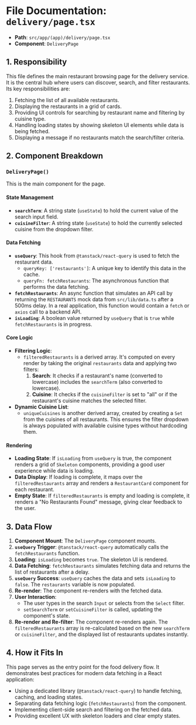 
# File Documentation: `delivery/page.tsx`

-   **Path**: `src/app/(app)/delivery/page.tsx`
-   **Component**: `DeliveryPage`

## 1. Responsibility

This file defines the main restaurant browsing page for the delivery service. It is the central hub where users can discover, search, and filter restaurants. Its key responsibilities are:
1.  Fetching the list of all available restaurants.
2.  Displaying the restaurants in a grid of cards.
3.  Providing UI controls for searching by restaurant name and filtering by cuisine type.
4.  Handling loading states by showing skeleton UI elements while data is being fetched.
5.  Displaying a message if no restaurants match the search/filter criteria.

## 2. Component Breakdown

### `DeliveryPage()`

This is the main component for the page.

#### State Management
-   **`searchTerm`**: A string state (`useState`) to hold the current value of the search input field.
-   **`cuisineFilter`**: A string state (`useState`) to hold the currently selected cuisine from the dropdown filter.

#### Data Fetching
-   **`useQuery`**: This hook from `@tanstack/react-query` is used to fetch the restaurant data.
    -   `queryKey: ['restaurants']`: A unique key to identify this data in the cache.
    -   `queryFn: fetchRestaurants`: The asynchronous function that performs the data fetching.
-   **`fetchRestaurants`**: An async function that simulates an API call by returning the `RESTAURANTS` mock data from `src/lib/data.ts` after a 500ms delay. In a real application, this function would contain a `fetch` or `axios` call to a backend API.
-   **`isLoading`**: A boolean value returned by `useQuery` that is `true` while `fetchRestaurants` is in progress.

#### Core Logic

-   **Filtering Logic**:
    -   `filteredRestaurants` is a derived array. It's computed on every render by taking the original `restaurants` data and applying two filters:
        1.  **Search**: It checks if a restaurant's name (converted to lowercase) includes the `searchTerm` (also converted to lowercase).
        2.  **Cuisine**: It checks if the `cuisineFilter` is set to "all" or if the restaurant's cuisine matches the selected filter.
-   **Dynamic Cuisine List**:
    -   `uniqueCuisines` is another derived array, created by creating a `Set` from the cuisines of all restaurants. This ensures the filter dropdown is always populated with available cuisine types without hardcoding them.

#### Rendering

-   **Loading State**: If `isLoading` from `useQuery` is true, the component renders a grid of `Skeleton` components, providing a good user experience while data is loading.
-   **Data Display**: If loading is complete, it maps over the `filteredRestaurants` array and renders a `RestaurantCard` component for each restaurant.
-   **Empty State**: If `filteredRestaurants` is empty and loading is complete, it renders a "No Restaurants Found" message, giving clear feedback to the user.

## 3. Data Flow

1.  **Component Mount**: The `DeliveryPage` component mounts.
2.  **`useQuery` Trigger**: `@tanstack/react-query` automatically calls the `fetchRestaurants` function.
3.  **Loading**: `isLoading` becomes `true`. The skeleton UI is rendered.
4.  **Data Fetching**: `fetchRestaurants` simulates fetching data and returns the list of restaurants after a delay.
5.  **`useQuery` Success**: `useQuery` caches the data and sets `isLoading` to `false`. The `restaurants` variable is now populated.
6.  **Re-render**: The component re-renders with the fetched data.
7.  **User Interaction**:
    -   The user types in the search `Input` or selects from the `Select` filter.
    -   `setSearchTerm` or `setCuisineFilter` is called, updating the component's state.
8.  **Re-render and Re-filter**: The component re-renders again. The `filteredRestaurants` array is re-calculated based on the new `searchTerm` or `cuisineFilter`, and the displayed list of restaurants updates instantly.

## 4. How it Fits In

This page serves as the entry point for the food delivery flow. It demonstrates best practices for modern data fetching in a React application:
-   Using a dedicated library (`@tanstack/react-query`) to handle fetching, caching, and loading states.
-   Separating data fetching logic (`fetchRestaurants`) from the component.
-   Implementing client-side search and filtering on the fetched data.
-   Providing excellent UX with skeleton loaders and clear empty states.
